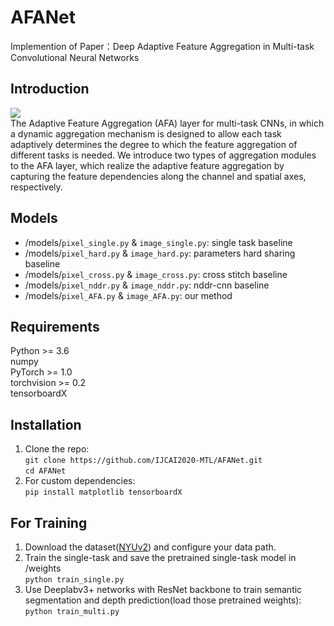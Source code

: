 # AFANet

  Implemention of Paper：Deep Adaptive Feature Aggregation in Multi-task Convolutional Neural Networks   
  
## Introduction
  ![](https://github.com/IJCAI2020-MTL/AFANet/raw/master/Architecture.png)   
  The Adaptive Feature Aggregation (AFA) layer for multi-task CNNs, in which a dynamic aggregation mechanism is designed to allow each task adaptively determines the degree to which the feature aggregation of different tasks is needed. We introduce two types of aggregation modules to the AFA layer, which realize the adaptive feature aggregation by capturing the feature dependencies along the channel and spatial axes, respectively.   
  
## Models
  * /models/`pixel_single.py` & `image_single.py`: single task baseline   
  * /models/`pixel_hard.py` & `image_hard.py`: parameters hard sharing baseline   
  * /models/`pixel_cross.py` & `image_cross.py`: cross stitch baseline   
  * /models/`pixel_nddr.py` & `image_nddr.py`: nddr-cnn baseline   
  * /models/`pixel_AFA.py` & `image_AFA.py`: our method   
  
## Requirements  

  Python >= 3.6  
  numpy  
  PyTorch >= 1.0  
  torchvision >= 0.2   
  tensorboardX  
  
## Installation
  1. Clone the repo:   
    ```
    git clone https://github.com/IJCAI2020-MTL/AFANet.git   
    ```   
    ```
    cd AFANet
    ```
  2. For custom dependencies:   
    ```
    pip install matplotlib tensorboardX   
    ```

## For Training   
  1. Download the dataset([NYUv2](https://cs.nyu.edu/~silberman/datasets/nyu_depth_v2.html)) and configure your data path.   
  2. Train the single-task and save the pretrained single-task model in /weights   
    ```
    python train_single.py
    ```
  3. Use Deeplabv3+ networks with ResNet backbone to train semantic segmentation and depth prediction(load those pretrained weights):   
    ```
    python train_multi.py
    ```
  


